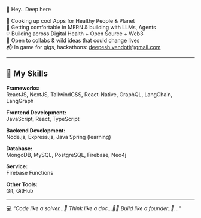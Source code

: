 <!---
Deepesh-vendoti/Deepesh-vendoti is a ✨ special ✨ repository because its `README.md` (this file) appears on your GitHub profile.
You can click the Preview link to take a look at your changes.
--->
👋 Hey.. Deep here

👀 Cooking up cool Apps for Healthy People & Planet  
🌱 Getting comfortable in MERN & building with LLMs, Agents  
💡 Building across Digital Health + Open Source + Web3  
🤝 Open to collabs & wild ideas that could change lives  
📬 In game for gigs, hackathons: deepesh.vendoti@gmail.com

---

## 🚀 My Skills  

**Frameworks:**  
ReactJS, NextJS, TailwindCSS, React-Native, GraphQL, LangChain, LangGraph  

**Frontend Development:**  
JavaScript, React, TypeScript  

**Backend Development:**  
Node.js, Express.js, Java Spring (learning)  

**Database:**  
MongoDB, MySQL, PostgreSQL, Firebase, Neo4j  

**Service:**  
Firebase Functions  

**Other Tools:**  
Git, GitHub  

---

💻 *"Code like a solver...📄 Think like a doc...👨‍⚕️ Build like a founder..🚀..."*
